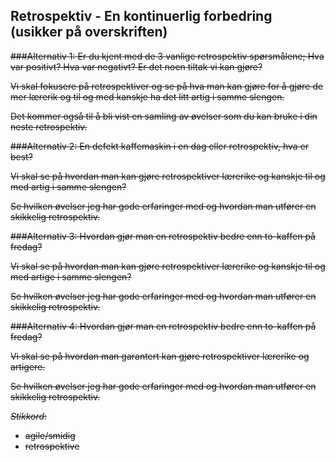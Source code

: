 Retrospektiv - En kontinuerlig forbedring (usikker på overskriften)
-----------------------------
<del>
###Alternativ 1: 
Er du kjent med de 3 vanlige retrospektiv spørsmålene; Hva var positivt? Hva var negativt? Er det noen tiltak vi kan gjøre?

Vi skal fokusere på retrospektiver og se på hva man kan gjøre for å gjøre de mer lærerik og til og med kanskje ha det litt artig i samme slengen.

Det kommer også til å bli vist en samling av øvelser som du kan bruke i din neste retrospektiv.

###Alternativ 2:
En defekt kaffemaskin i en dag eller retrospektiv, hva er best?

Vi skal se på hvordan man kan gjøre retrospektiver lærerike og kanskje til og med artig i samme slengen? 

Se hvilken øvelser jeg har gode erfaringer med og hvordan man utfører en skikkelig retrospektiv.
</del>

###Alternativ 3:
Hvordan gjør man en retrospektiv bedre enn to-kaffen på fredag?

Vi skal se på hvordan man kan gjøre retrospektiver lærerike og kanskje til og med artige i samme slengen? 

Se hvilken øvelser jeg har gode erfaringer med og hvordan man utfører en skikkelig retrospektiv.

###Alternativ 4:
Hvordan gjør man en retrospektiv bedre enn to-kaffen på fredag?

Vi skal se på hvordan man garantert kan gjøre retrospektiver lærerike og artigere.

Se hvilken øvelser jeg har gode erfaringer med og hvordan man utfører en skikkelig retrospektiv.


_Stikkord_:
- agile/smidig
- retrospektive
